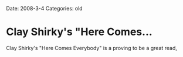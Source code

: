 Date: 2008-3-4
Categories: old

# Clay Shirky's "Here Comes...

Clay Shirky's &quot;Here Comes Everybody&quot; is a proving to be a great read,
